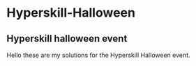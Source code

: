 # Hyperskill-Halloween
## Hyperskill halloween event
Hello these are my solutions for the Hyperskill Halloween event.
